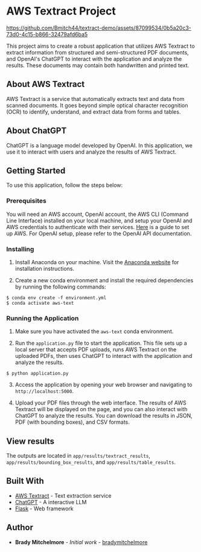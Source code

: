 # AWS Textract Project

https://github.com/Bmitch44/textract-demo/assets/87099534/0b5a20c3-73d0-4c15-b866-32479afd6ba5

This project aims to create a robust application that utilizes AWS Textract to extract information from structured and semi-structured PDF documents, and OpenAI's ChatGPT to interact with the application and analyze the results. These documents may contain both handwritten and printed text.

## About AWS Textract
AWS Textract is a service that automatically extracts text and data from scanned documents. It goes beyond simple optical character recognition (OCR) to identify, understand, and extract data from forms and tables.

## About ChatGPT
ChatGPT is a language model developed by OpenAI. In this application, we use it to interact with users and analyze the results of AWS Textract.

## Getting Started
To use this application, follow the steps below:

### Prerequisites
You will need an AWS account, OpenAI account, the AWS CLI (Command Line Interface) installed on your local machine, and setup your OpenAI and AWS credentials to authenticate with their services. [Here](https://aws.amazon.com/getting-started/guides/setup-environment/) is a guide to set up AWS. For OpenAI setup, please refer to the OpenAI API documentation.

### Installing

1. Install Anaconda on your machine. Visit the [Anaconda website](https://www.anaconda.com/products/individual) for installation instructions.

2. Create a new conda environment and install the required dependencies by running the following commands:

```
$ conda env create -f environment.yml
$ conda activate aws-text
```

### Running the Application

1. Make sure you have activated the `aws-text` conda environment.

2. Run the `application.py` file to start the application. This file sets up a local server that accepts PDF uploads, runs AWS Textract on the uploaded PDFs, then uses ChatGPT to interact with the application and analyze the results.

```
$ python application.py
```

3. Access the application by opening your web browser and navigating to `http://localhost:5000`.

4. Upload your PDF files through the web interface. The results of AWS Textract will be displayed on the page, and you can also interact with ChatGPT to analyze the results. You can download the results in JSON, PDF (with bounding boxes), and CSV formats.

## View results

The outputs are located in `app/results/textract_results`, `app/results/bounding_box_results`, and `app/results/table_results`.

## Built With

* [AWS Textract](https://aws.amazon.com/textract/) - Text extraction service
* [ChatGPT](https://openai.com/) - A interactive LLM
* [Flask](https://flask.palletsprojects.com/) - Web framework

## Author

* **Brady Mitchelmore** - *Initial work* - [bradymitchelmore](mailto:bradymitchelmore@gmail.com)